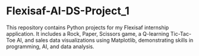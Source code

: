 # Flexisaf-AI-DS-Project_1
This repository contains Python projects for my Flexisaf internship application. It includes a Rock, Paper, Scissors game, a Q-learning Tic-Tac-Toe AI, and sales data visualizations using Matplotlib, demonstrating skills in programming, AI, and data analysis.
